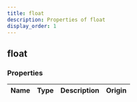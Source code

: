 ```yaml
---
title: float
description: Properties of float
display_order: 1
---
```


## float

### Properties

| Name | Type | Description | Origin |
|------|------|-------------|--------|

